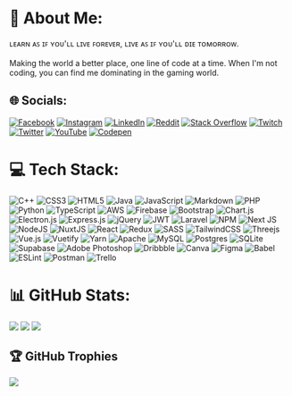 # 💫 About Me:
ʟᴇᴀʀɴ ᴀꜱ ɪꜰ ʏᴏᴜ'ʟʟ ʟɪᴠᴇ ꜰᴏʀᴇᴠᴇʀ, ʟɪᴠᴇ ᴀꜱ ɪꜰ ʏᴏᴜ'ʟʟ ᴅɪᴇ ᴛᴏᴍᴏʀʀᴏᴡ.<br><br>Making the world a better place, one line of code at a time. When I'm not coding, you can find me dominating in the gaming world.


## 🌐 Socials:
[![Facebook](https://img.shields.io/badge/Facebook-%231877F2.svg?logo=Facebook&logoColor=white)](https://facebook.com/iZeus01) 
[![Instagram](https://img.shields.io/badge/Instagram-%23E4405F.svg?logo=Instagram&logoColor=white)](https://instagram.com/hxg.1) 
[![LinkedIn](https://img.shields.io/badge/LinkedIn-%230077B5.svg?logo=linkedin&logoColor=white)](https://linkedin.com/in/izeus6994) 
[![Reddit](https://img.shields.io/badge/Reddit-%23FF4500.svg?logo=Reddit&logoColor=white)](https://reddit.com/user/i_1Zeus) 
[![Stack Overflow](https://img.shields.io/badge/-Stackoverflow-FE7A16?logo=stack-overflow&logoColor=white)](https://stackoverflow.com/users/19719620/hussein-najah) 
[![Twitch](https://img.shields.io/badge/Twitch-%239146FF.svg?logo=Twitch&logoColor=white)](https://twitch.tv/i_1Zeus) 
[![Twitter](https://img.shields.io/badge/Twitter-%231DA1F2.svg?logo=Twitter&logoColor=white)](https://twitter.com/i_1Zeus) 
[![YouTube](https://img.shields.io/badge/YouTube-%23FF0000.svg?logo=YouTube&logoColor=white)](https://youtube.com/@hxg.1) 
[![Codepen](https://img.shields.io/badge/Codepen-000000?logo=codepen&logoColor=white)](https://codepen.io/i1Zeus) 

# 💻 Tech Stack:
![C++](https://img.shields.io/badge/c++-%2300599C.svg?style=flat&logo=c%2B%2B&logoColor=white) ![CSS3](https://img.shields.io/badge/css3-%231572B6.svg?style=flat&logo=css3&logoColor=white) ![HTML5](https://img.shields.io/badge/html5-%23E34F26.svg?style=flat&logo=html5&logoColor=white) ![Java](https://img.shields.io/badge/java-%23ED8B00.svg?style=flat&logo=java&logoColor=white) ![JavaScript](https://img.shields.io/badge/javascript-%23323330.svg?style=flat&logo=javascript&logoColor=%23F7DF1E) ![Markdown](https://img.shields.io/badge/markdown-%23000000.svg?style=flat&logo=markdown&logoColor=white) ![PHP](https://img.shields.io/badge/php-%23777BB4.svg?style=flat&logo=php&logoColor=white) ![Python](https://img.shields.io/badge/python-3670A0?style=flat&logo=python&logoColor=ffdd54) ![TypeScript](https://img.shields.io/badge/typescript-%23007ACC.svg?style=flat&logo=typescript&logoColor=white) ![AWS](https://img.shields.io/badge/AWS-%23FF9900.svg?style=flat&logo=amazon-aws&logoColor=white) ![Firebase](https://img.shields.io/badge/firebase-%23039BE5.svg?style=flat&logo=firebase) ![Bootstrap](https://img.shields.io/badge/bootstrap-%23563D7C.svg?style=flat&logo=bootstrap&logoColor=white) ![Chart.js](https://img.shields.io/badge/chart.js-F5788D.svg?style=flat&logo=chart.js&logoColor=white) ![Electron.js](https://img.shields.io/badge/Electron-191970?style=flat&logo=Electron&logoColor=white) ![Express.js](https://img.shields.io/badge/express.js-%23404d59.svg?style=flat&logo=express&logoColor=%2361DAFB) ![jQuery](https://img.shields.io/badge/jquery-%230769AD.svg?style=flat&logo=jquery&logoColor=white) ![JWT](https://img.shields.io/badge/JWT-black?style=flat&logo=JSON%20web%20tokens) ![Laravel](https://img.shields.io/badge/laravel-%23FF2D20.svg?style=flat&logo=laravel&logoColor=white) ![NPM](https://img.shields.io/badge/NPM-%23000000.svg?style=flat&logo=npm&logoColor=white) ![Next JS](https://img.shields.io/badge/Next-black?style=flat&logo=next.js&logoColor=white) ![NodeJS](https://img.shields.io/badge/node.js-6DA55F?style=flat&logo=node.js&logoColor=white) ![NuxtJS](https://img.shields.io/badge/Nuxt-black?style=flat&logo=nuxt.js&logoColor=white) ![React](https://img.shields.io/badge/react-%2320232a.svg?style=flat&logo=react&logoColor=%2361DAFB) ![Redux](https://img.shields.io/badge/redux-%23593d88.svg?style=flat&logo=redux&logoColor=white) ![SASS](https://img.shields.io/badge/SASS-hotpink.svg?style=flat&logo=SASS&logoColor=white) ![TailwindCSS](https://img.shields.io/badge/tailwindcss-%2338B2AC.svg?style=flat&logo=tailwind-css&logoColor=white) ![Threejs](https://img.shields.io/badge/threejs-black?style=flat&logo=three.js&logoColor=white) ![Vue.js](https://img.shields.io/badge/vuejs-%2335495e.svg?style=flat&logo=vuedotjs&logoColor=%234FC08D) ![Vuetify](https://img.shields.io/badge/Vuetify-1867C0?style=flat&logo=vuetify&logoColor=AEDDFF) ![Yarn](https://img.shields.io/badge/yarn-%232C8EBB.svg?style=flat&logo=yarn&logoColor=white) ![Apache](https://img.shields.io/badge/apache-%23D42029.svg?style=flat&logo=apache&logoColor=white) ![MySQL](https://img.shields.io/badge/mysql-%2300f.svg?style=flat&logo=mysql&logoColor=white) ![Postgres](https://img.shields.io/badge/postgres-%23316192.svg?style=flat&logo=postgresql&logoColor=white) ![SQLite](https://img.shields.io/badge/sqlite-%2307405e.svg?style=flat&logo=sqlite&logoColor=white) 	![Supabase](https://img.shields.io/badge/Supabase-3ECF8E?style=flat&logo=supabase&logoColor=white) ![Adobe Photoshop](https://img.shields.io/badge/adobephotoshop-%2331A8FF.svg?style=flat&logo=adobephotoshop&logoColor=white) ![Dribbble](https://img.shields.io/badge/Dribbble-EA4C89?style=flat&logo=dribbble&logoColor=white) ![Canva](https://img.shields.io/badge/Canva-%2300C4CC.svg?style=flat&logo=Canva&logoColor=white) 	![Figma](https://img.shields.io/badge/figma-%23F24E1E.svg?style=flat&logo=figma&logoColor=white) ![Babel](https://img.shields.io/badge/Babel-F9DC3e?style=flat&logo=babel&logoColor=black) ![ESLint](https://img.shields.io/badge/ESLint-4B3263?style=flat&logo=eslint&logoColor=white) ![Postman](https://img.shields.io/badge/Postman-FF6C37?style=flat&logo=postman&logoColor=white) ![Trello](https://img.shields.io/badge/Trello-%23026AA7.svg?style=flat&logo=Trello&logoColor=white)
# 📊 GitHub Stats:
![](https://github-readme-stats.vercel.app/api?username=i1Zeus&theme=nord&hide_border=false&include_all_commits=false&count_private=true)
![](https://github-readme-stats.vercel.app/api/top-langs/?username=i1Zeus&theme=nord&hide_border=false&include_all_commits=false&count_private=true&layout=compact)
![](https://github-readme-streak-stats.herokuapp.com/?user=i1Zeus&theme=nord&hide_border=false)

## 🏆 GitHub Trophies
![](https://github-profile-trophy.vercel.app/?username=i1Zeus&theme=nord&no-frame=true&no-bg=true&margin-w=4)

<!-- Proudly created with GPRM ( https://gprm.itsvg.in ) -->
